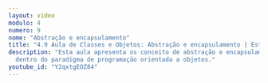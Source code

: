 ```yaml
---
layout: video
modulo: 4
numero: 9
nome: "Abstração e encapsulamento"
title: "4.9 Aula de Classes e Objetos: Abstração e encapsulamento | Estágio em Programação"
description: "Esta aula apresenta os conceito de abstração e encapsulamento
  dentro do paradigma de programação orientada a objetos."
youtube_id: "Y2qxtgEOZ84"
---
```


